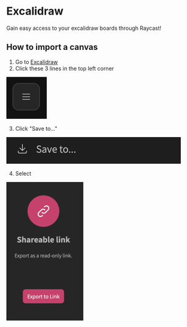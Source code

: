 # Excalidraw

Gain easy access to your excalidraw boards through Raycast!

## How to import a canvas
1. Go to [Excalidraw](https://excalidraw.com)
2. Click these 3 lines in the top left corner
   
![](./guide/3lines.png)

3. Click "Save to..."

   
![](./guide/saveTo.png)


4. Select

<img src="./guide/shareableLink.png" width="40%"/>
